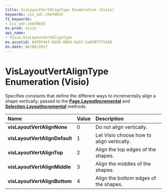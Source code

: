 ```yaml
---
title: VisLayoutVertAlignType Enumeration (Visio)
keywords: vis_sdr.chm70635
f1_keywords:
- vis_sdr.chm70635
ms.prod: visio
api_name:
- Visio.VisLayoutVertAlignType
ms.assetid: 6d70f4ef-6b95-6854-8a57-2a939f7f1438
ms.date: 06/08/2017
---
```



# VisLayoutVertAlignType Enumeration (Visio)

Specifies constants that define the different ways to incrementally align a shape vertically; passed to the  **[Page.LayoutIncremental](Visio.Page.LayoutIncremental.md)** and **[Selection.LayoutIncremental](Visio.Selection.LayoutIncremental.md)** methods.



|**Name**|**Value**|**Description**|
|:-----|:-----|:-----|
| **visLayoutVertAlignNone**|0|Do not align vertically.|
| **visLayoutVertAlignDefault**|1|Let Visio choose how to align vertically.|
| **visLayoutVertAlignTop**|2|Align the top edges of the shapes.|
| **visLayoutVertAlignMiddle**|3|Align the middles of the shapes.|
| **visLayoutVertAlignBottom**|4|Align the bottom edges of the shapes.|

